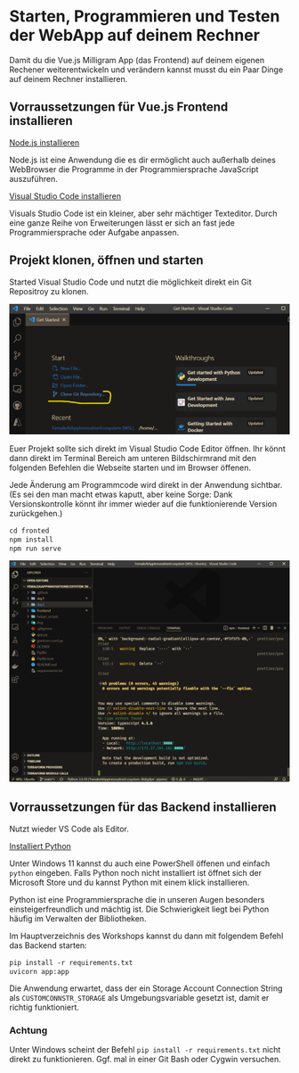# Starten, Programmieren und Testen der WebApp auf deinem Rechner

Damit du die Vue.js Milligram App (das Frontend) auf deinem eigenen Rechener weiterentwickeln und verändern kannst musst du ein Paar Dinge auf deinem Rechner installieren.

## Vorraussetzungen für Vue.js Frontend installieren

[Node.js installieren](https://nodejs.org/en/download/)

Node.js ist eine Anwendung die es dir ermöglicht auch außerhalb deines WebBrowser die Programme in der Programmiersprache JavaScript auszuführen.

[Visual Studio Code installieren](https://code.visualstudio.com/)

Visuals Studio Code ist ein kleiner, aber sehr mächtiger Texteditor. Durch eine ganze Reihe von Erweiterungen lässt er sich an fast jede Programmiersprache oder Aufgabe anpassen.

## Projekt klonen, öffnen und starten

Started Visual Studio Code und nutzt die möglichkeit direkt ein Git Repositroy zu klonen.

![Screenshot des VS Code Startbildschirm](./images/vscode-clone-github.png)

Euer Projekt sollte sich direkt im Visual Studio Code Editor öffnen. Ihr könnt dann direkt im Terminal Bereich am unteren Bildschirmrand mit den folgenden Befehlen die Webseite starten und im Browser öffenen.

Jede Änderung am Programmcode wird direkt in der Anwendung sichtbar. (Es sei den man macht etwas kaputt, aber keine Sorge: Dank Versionskontrolle könnt ihr immer wieder auf die funktionierende Version zurückgehen.)

```shell
cd fronted
npm install
npm run serve
```

![Screenshot des VS Code Termin](./images/vscode-terminal.png)

## Vorraussetzungen für das Backend installieren

Nutzt wieder VS Code als Editor.

[Installiert Python](https://www.python.org/)

Unter Windows 11 kannst du auch eine PowerShell öffenen und einfach `python`
eingeben. Falls Python noch nicht installiert ist öffnet sich der Microsoft
Store und du kannst Python mit einem klick installieren.

Python ist eine Programmiersprache die in unseren Augen besonders
einsteigerfreundlich und mächtig ist. Die Schwierigkeit liegt bei Python häufig
im Verwalten der Bibliotheken.

Im Hauptverzeichnis des Workshops kannst du dann mit folgendem Befehl das Backend starten:

```shell
pip install -r requirements.txt
uvicorn app:app
```

Die Anwendung erwartet, dass der ein Storage Account Connection String als `CUSTOMCONNSTR_STORAGE` als Umgebungsvariable gesetzt ist, damit er richtig funktioniert.

### Achtung

Unter Windows scheint der Befehl `pip install -r requirements.txt` nicht direkt zu funktionieren. Ggf. mal in einer Git Bash oder Cygwin versuchen.
